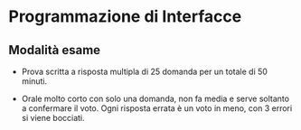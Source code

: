 # Programmazione di Interfacce
## Modalità esame
- Prova scritta a risposta multipla di 25 domanda per un totale di 50 minuti.

- Orale molto corto con solo una domanda, non fa media e serve soltanto a confermare il voto. Ogni risposta errata è un voto in meno, con 3 errori si viene bocciati. 